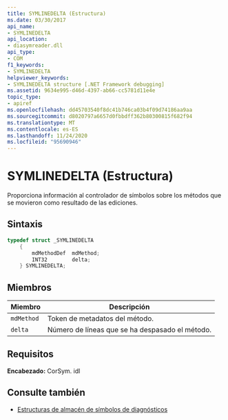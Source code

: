 ```yaml
---
title: SYMLINEDELTA (Estructura)
ms.date: 03/30/2017
api_name:
- SYMLINEDELTA
api_location:
- diasymreader.dll
api_type:
- COM
f1_keywords:
- SYMLINEDELTA
helpviewer_keywords:
- SYMLINEDELTA structure [.NET Framework debugging]
ms.assetid: 9634e995-d46d-4397-ab66-cc5781d11e4e
topic_type:
- apiref
ms.openlocfilehash: dd45703540f8dc41b746ca03b4f09d74186aa9aa
ms.sourcegitcommit: d8020797a6657d0fbbdff362b80300815f682f94
ms.translationtype: MT
ms.contentlocale: es-ES
ms.lasthandoff: 11/24/2020
ms.locfileid: "95690946"
---
```

# <a name="symlinedelta-structure"></a>SYMLINEDELTA (Estructura)

Proporciona información al controlador de símbolos sobre los métodos que se movieron como resultado de las ediciones.  
  
## <a name="syntax"></a>Sintaxis  
  
```cpp  
typedef struct _SYMLINEDELTA  
    {  
        mdMethodDef  mdMethod;  
        INT32        delta;  
    } SYMLINEDELTA;  
```  
  
## <a name="members"></a>Miembros  
  
|Miembro|Descripción|  
|------------|-----------------|  
|`mdMethod`|Token de metadatos del método.|  
|`delta`|Número de líneas que se ha despasado el método.|  
  
## <a name="requirements"></a>Requisitos  

 **Encabezado:** CorSym. idl  
  
## <a name="see-also"></a>Consulte también

- [Estructuras de almacén de símbolos de diagnósticos](diagnostics-symbol-store-structures.md)
